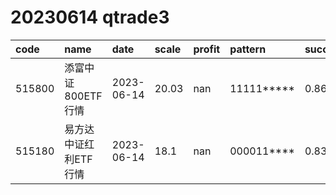 
# 20230614 qtrade3
 | code | name | date | scale | profit | pattern | success_rate | success_cnt | fund_cnt | 
 | :----- | :----- | :----- | :----- | :----- | :----- | :----- | :----- | :----- | 
 | 515800 | 添富中证800ETF行情 | 2023-06-14 | 20.03 | nan | 11111***** | 0.8666666666666667 | 13 | 15 | 
 | 515180 | 易方达中证红利ETF行情 | 2023-06-14 | 18.1 | nan | 000011**** | 0.8333333333333334 | 10 | 12 | 
